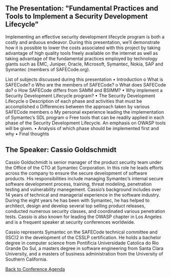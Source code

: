 ## The Presentation: "Fundamental Practices and Tools to Implement a Security Development Lifecycle"

Implementing an effective security development lifecycle program is both
a costly and arduous endeavor. During this presentation, we’ll
demonstrate how it is possible to lower the costs associated with this
project by taking advantage of high quality tools freely available on
the internet as well as taking advantage of the fundamental practices
employed by technology giants such as EMC, Juniper, Oracle, Microsoft,
Symantec, Nokia, SAP and Symantec (members of SAFECode.org).

List of subjects discussed during this presentation • Introduction o
What is SAFECode? o Who are the members of SAFECode? o What does
SAFECode do? o How SAFECode differs from SAMM and BSIMM? • Why implement
a Security Development Lifecycle program? • The Security Development
Lifecycle o Description of each phase and activities that must be
accomplished o Differences between the approach taken by various
SAFECode members o My personal experience leading the implementation of
Symantec’s SDL program o Free tools that can be readily applied in each
phase of the Security Development Lifecycle. An emphasis on OWASP tools
will be given. • Analysis of which phase should be implemented first and
why • Final thoughts

## The Speaker: Cassio Goldschmidt

Cassio Goldschmidt is senior manager of the product security team under
the Office of the CTO at Symantec Corporation. In this role he leads
efforts across the company to ensure the secure development of software
products. His responsibilities include managing Symantec’s internal
secure software development process, training, threat modeling,
penetration testing and vulnerability manegement. Cassio’s background
includes over 14 years of technical and managerial experience in the
software industry. During the eight years he has been with Symantec, he
has helped to architect, design and develop several top selling product
releases, conducted numerous security classes, and coordinated various
penetration tests. Cassio is also known for leading the OWASP chapter in
Los Angeles and is a frequent speaker at security conferences worldwide.

Cassio represents Symantec on the SAFECode technical committee and
(ISC)2 in the development of the CSSLP certification. He holds a
bachelor degree in computer science from Pontificia Universidade
Catolica do Rio Grande Do Sul, a masters degree in software engineering
from Santa Clara University, and a masters of business administration
from the University of Southern California.

[Back to Conference
Agenda](http://www.owasp.org/index.php/Front_Range_OWASP_Conference_2010#tab=Agenda)